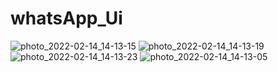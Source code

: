 # whatsApp_Ui
 


![photo_2022-02-14_14-13-15](https://user-images.githubusercontent.com/83133819/153862368-74561513-1b0c-444a-ae5c-52bf4bdcb7e1.jpg)
![photo_2022-02-14_14-13-19](https://user-images.githubusercontent.com/83133819/153862373-84a611f6-a199-4a3f-85bb-62779ecfa978.jpg)
![photo_2022-02-14_14-13-23](https://user-images.githubusercontent.com/83133819/153862375-7b04611c-34c5-4768-8862-02c59878944d.jpg)
![photo_2022-02-14_14-13-05](https://user-images.githubusercontent.com/83133819/153862378-00193102-2ea1-4958-a0b9-1bef834f73b2.jpg)
